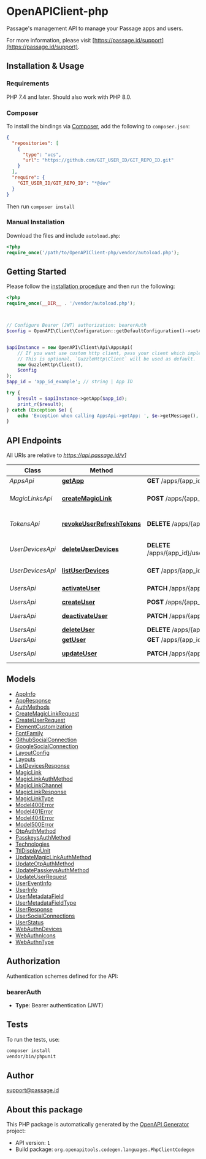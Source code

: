 # OpenAPIClient-php

Passage's management API to manage your Passage apps and users.

For more information, please visit [https://passage.id/support](https://passage.id/support).

## Installation & Usage

### Requirements

PHP 7.4 and later.
Should also work with PHP 8.0.

### Composer

To install the bindings via [Composer](https://getcomposer.org/), add the following to `composer.json`:

```json
{
  "repositories": [
    {
      "type": "vcs",
      "url": "https://github.com/GIT_USER_ID/GIT_REPO_ID.git"
    }
  ],
  "require": {
    "GIT_USER_ID/GIT_REPO_ID": "*@dev"
  }
}
```

Then run `composer install`

### Manual Installation

Download the files and include `autoload.php`:

```php
<?php
require_once('/path/to/OpenAPIClient-php/vendor/autoload.php');
```

## Getting Started

Please follow the [installation procedure](#installation--usage) and then run the following:

```php
<?php
require_once(__DIR__ . '/vendor/autoload.php');



// Configure Bearer (JWT) authorization: bearerAuth
$config = OpenAPI\Client\Configuration::getDefaultConfiguration()->setAccessToken('YOUR_ACCESS_TOKEN');


$apiInstance = new OpenAPI\Client\Api\AppsApi(
    // If you want use custom http client, pass your client which implements `GuzzleHttp\ClientInterface`.
    // This is optional, `GuzzleHttp\Client` will be used as default.
    new GuzzleHttp\Client(),
    $config
);
$app_id = 'app_id_example'; // string | App ID

try {
    $result = $apiInstance->getApp($app_id);
    print_r($result);
} catch (Exception $e) {
    echo 'Exception when calling AppsApi->getApp: ', $e->getMessage(), PHP_EOL;
}

```

## API Endpoints

All URIs are relative to *https://api.passage.id/v1*

Class | Method | HTTP request | Description
------------ | ------------- | ------------- | -------------
*AppsApi* | [**getApp**](docs/Api/AppsApi.md#getapp) | **GET** /apps/{app_id} | Get App
*MagicLinksApi* | [**createMagicLink**](docs/Api/MagicLinksApi.md#createmagiclink) | **POST** /apps/{app_id}/magic-links | Create Embeddable Magic Link
*TokensApi* | [**revokeUserRefreshTokens**](docs/Api/TokensApi.md#revokeuserrefreshtokens) | **DELETE** /apps/{app_id}/users/{user_id}/tokens | Revokes refresh tokens
*UserDevicesApi* | [**deleteUserDevices**](docs/Api/UserDevicesApi.md#deleteuserdevices) | **DELETE** /apps/{app_id}/users/{user_id}/devices/{device_id} | Delete a device for a user
*UserDevicesApi* | [**listUserDevices**](docs/Api/UserDevicesApi.md#listuserdevices) | **GET** /apps/{app_id}/users/{user_id}/devices | List User Devices
*UsersApi* | [**activateUser**](docs/Api/UsersApi.md#activateuser) | **PATCH** /apps/{app_id}/users/{user_id}/activate | Activate User
*UsersApi* | [**createUser**](docs/Api/UsersApi.md#createuser) | **POST** /apps/{app_id}/users | Create User
*UsersApi* | [**deactivateUser**](docs/Api/UsersApi.md#deactivateuser) | **PATCH** /apps/{app_id}/users/{user_id}/deactivate | Deactivate User
*UsersApi* | [**deleteUser**](docs/Api/UsersApi.md#deleteuser) | **DELETE** /apps/{app_id}/users/{user_id} | Delete User
*UsersApi* | [**getUser**](docs/Api/UsersApi.md#getuser) | **GET** /apps/{app_id}/users/{user_id} | Get User
*UsersApi* | [**updateUser**](docs/Api/UsersApi.md#updateuser) | **PATCH** /apps/{app_id}/users/{user_id} | Update User

## Models

- [AppInfo](docs/Model/AppInfo.md)
- [AppResponse](docs/Model/AppResponse.md)
- [AuthMethods](docs/Model/AuthMethods.md)
- [CreateMagicLinkRequest](docs/Model/CreateMagicLinkRequest.md)
- [CreateUserRequest](docs/Model/CreateUserRequest.md)
- [ElementCustomization](docs/Model/ElementCustomization.md)
- [FontFamily](docs/Model/FontFamily.md)
- [GithubSocialConnection](docs/Model/GithubSocialConnection.md)
- [GoogleSocialConnection](docs/Model/GoogleSocialConnection.md)
- [LayoutConfig](docs/Model/LayoutConfig.md)
- [Layouts](docs/Model/Layouts.md)
- [ListDevicesResponse](docs/Model/ListDevicesResponse.md)
- [MagicLink](docs/Model/MagicLink.md)
- [MagicLinkAuthMethod](docs/Model/MagicLinkAuthMethod.md)
- [MagicLinkChannel](docs/Model/MagicLinkChannel.md)
- [MagicLinkResponse](docs/Model/MagicLinkResponse.md)
- [MagicLinkType](docs/Model/MagicLinkType.md)
- [Model400Error](docs/Model/Model400Error.md)
- [Model401Error](docs/Model/Model401Error.md)
- [Model404Error](docs/Model/Model404Error.md)
- [Model500Error](docs/Model/Model500Error.md)
- [OtpAuthMethod](docs/Model/OtpAuthMethod.md)
- [PasskeysAuthMethod](docs/Model/PasskeysAuthMethod.md)
- [Technologies](docs/Model/Technologies.md)
- [TtlDisplayUnit](docs/Model/TtlDisplayUnit.md)
- [UpdateMagicLinkAuthMethod](docs/Model/UpdateMagicLinkAuthMethod.md)
- [UpdateOtpAuthMethod](docs/Model/UpdateOtpAuthMethod.md)
- [UpdatePasskeysAuthMethod](docs/Model/UpdatePasskeysAuthMethod.md)
- [UpdateUserRequest](docs/Model/UpdateUserRequest.md)
- [UserEventInfo](docs/Model/UserEventInfo.md)
- [UserInfo](docs/Model/UserInfo.md)
- [UserMetadataField](docs/Model/UserMetadataField.md)
- [UserMetadataFieldType](docs/Model/UserMetadataFieldType.md)
- [UserResponse](docs/Model/UserResponse.md)
- [UserSocialConnections](docs/Model/UserSocialConnections.md)
- [UserStatus](docs/Model/UserStatus.md)
- [WebAuthnDevices](docs/Model/WebAuthnDevices.md)
- [WebAuthnIcons](docs/Model/WebAuthnIcons.md)
- [WebAuthnType](docs/Model/WebAuthnType.md)

## Authorization

Authentication schemes defined for the API:
### bearerAuth

- **Type**: Bearer authentication (JWT)

## Tests

To run the tests, use:

```bash
composer install
vendor/bin/phpunit
```

## Author

support@passage.id

## About this package

This PHP package is automatically generated by the [OpenAPI Generator](https://openapi-generator.tech) project:

- API version: `1`
- Build package: `org.openapitools.codegen.languages.PhpClientCodegen`
